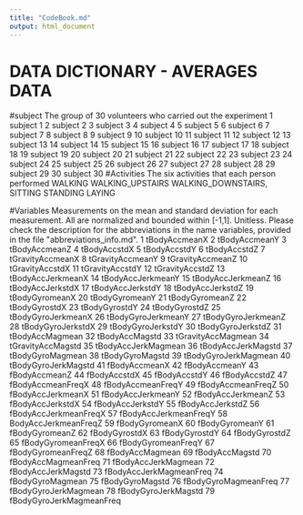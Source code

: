 ```yaml
---
title: "CodeBook.md"
output: html_document
---
```


DATA DICTIONARY - AVERAGES DATA
==================================

#subject 
        The group of 30 volunteers who carried out the experiment
        1    subject 1
        2    subject 2
        3    subject 3
        4    subject 4
        5    subject 5
        6    subject 6
        7    subject 7
        8    subject 8
        9    subject 9
        10  subject 10
        11  subject 11
        12  subject 12
        13  subject 13
        14  subject 14
        15  subject 15
        16  subject 16
        17  subject 17
        18  subject 18
        19  subject 19
        20  subject 20
        21  subject 21
        22  subject 22
        23  subject 23
        24  subject 24
        25  subject 25
        26  subject 26
        27  subject 27
        28  subject 28
        29  subject 29
        30  subject 30
#Activities 
        The six activities that each person performed
        WALKING
        WALKING_UPSTAIRS
        WALKING_DOWNSTAIRS,
        SITTING
        STANDING
        LAYING

#Variables 
        Measurements on the mean and standard deviation for each measurement. All are normalized and bounded within [-1,1]. Unitless. Please check the description for the abbreviations in the name variables, provided in the file "abbreviations_info.md". 
        1  tBodyAccmeanX
        2  tBodyAccmeanY
        3  tBodyAccmeanZ
        4  tBodyAccstdX
        5  tBodyAccstdY
        6  tBodyAccstdZ
        7  tGravityAccmeanX
        8  tGravityAccmeanY
        9  tGravityAccmeanZ
        10 tGravityAccstdX
        11 tGravityAccstdY
        12 tGravityAccstdZ
        13 tBodyAccJerkmeanX
        14 tBodyAccJerkmeanY
        15 tBodyAccJerkmeanZ
        16 tBodyAccJerkstdX
        17 tBodyAccJerkstdY
        18 tBodyAccJerkstdZ
        19 tBodyGyromeanX
        20 tBodyGyromeanY
        21 tBodyGyromeanZ
        22 tBodyGyrostdX
        23 tBodyGyrostdY
        24 tBodyGyrostdZ
        25 tBodyGyroJerkmeanX
        26 tBodyGyroJerkmeanY
        27 tBodyGyroJerkmeanZ
        28 tBodyGyroJerkstdX
        29 tBodyGyroJerkstdY
        30 tBodyGyroJerkstdZ
        31 tBodyAccMagmean
        32 tBodyAccMagstd
        33 tGravityAccMagmean
        34 tGravityAccMagstd
        35 tBodyAccJerkMagmean
        36 tBodyAccJerkMagstd
        37 tBodyGyroMagmean
        38 tBodyGyroMagstd
        39 tBodyGyroJerkMagmean
        40 tBodyGyroJerkMagstd
        41 fBodyAccmeanX
        42 fBodyAccmeanY
        43 fBodyAccmeanZ
        44 fBodyAccstdX
        45 fBodyAccstdY
        46 fBodyAccstdZ
        47 fBodyAccmeanFreqX
        48 fBodyAccmeanFreqY
        49 fBodyAccmeanFreqZ
        50 fBodyAccJerkmeanX
        51 fBodyAccJerkmeanY
        52 fBodyAccJerkmeanZ
        53 fBodyAccJerkstdX
        54 fBodyAccJerkstdY
        55 fBodyAccJerkstdZ
        56 fBodyAccJerkmeanFreqX
        57 fBodyAccJerkmeanFreqY
        58 BodyAccJerkmeanFreqZ
        59 fBodyGyromeanX
        60 fBodyGyromeanY
        61 fBodyGyromeanZ
        62 fBodyGyrostdX
        63 fBodyGyrostdY
        64 fBodyGyrostdZ
        65 fBodyGyromeanFreqX
        66 fBodyGyromeanFreqY
        67 fBodyGyromeanFreqZ
        68 fBodyAccMagmean
        69 fBodyAccMagstd
        70 fBodyAccMagmeanFreq
        71 fBodyAccJerkMagmean
        72 fBodyAccJerkMagstd
        73 fBodyAccJerkMagmeanFreq
        74 fBodyGyroMagmean
        75 fBodyGyroMagstd
        76 fBodyGyroMagmeanFreq
        77 fBodyGyroJerkMagmean
        78 fBodyGyroJerkMagstd
        79 fBodyGyroJerkMagmeanFreq